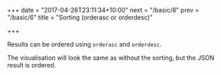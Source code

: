 +++
date = "2017-04-26T23:11:34+10:00"
next = "/basic/8"
prev = "/basic/6"
title = "Sorting (orderasc or orderdesc)"

+++

Results can be ordered using `orderasc` and `orderdesc`. 

The visualisation will look the same as without the sorting, but the JSON result is ordered.
